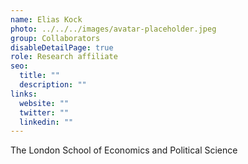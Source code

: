 ```yaml
---
name: Elias Kock
photo: ../../../images/avatar-placeholder.jpeg
group: Collaborators
disableDetailPage: true
role: Research affiliate
seo:
  title: ""
  description: ""
links:
  website: ""
  twitter: ""
  linkedin: ""
---
```


The London School of Economics and Political Science
